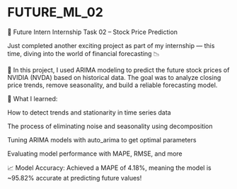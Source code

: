 # FUTURE_ML_02
🚀 Future Intern Internship Task 02 – Stock Price Prediction

Just completed another exciting project as part of my internship — this time, diving into the world of financial forecasting 📉

🔎 In this project, I used ARIMA modeling to predict the future stock prices of NVIDIA (NVDA) based on historical data. The goal was to analyze closing price trends, remove seasonality, and build a reliable forecasting model.

🧠 What I learned:

How to detect trends and stationarity in time series data

The process of eliminating noise and seasonality using decomposition

Tuning ARIMA models with auto_arima to get optimal parameters

Evaluating model performance with MAPE, RMSE, and more

📈 Model Accuracy:
Achieved a MAPE of 4.18%, meaning the model is ~95.82% accurate at predicting future values!
